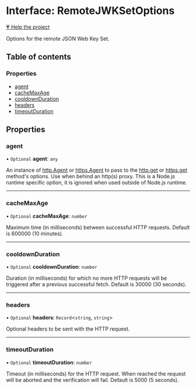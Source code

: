 # Interface: RemoteJWKSetOptions

[💗 Help the project](https://github.com/sponsors/panva)

Options for the remote JSON Web Key Set.

## Table of contents

### Properties

- [agent](jwks_remote.RemoteJWKSetOptions.md#agent)
- [cacheMaxAge](jwks_remote.RemoteJWKSetOptions.md#cachemaxage)
- [cooldownDuration](jwks_remote.RemoteJWKSetOptions.md#cooldownduration)
- [headers](jwks_remote.RemoteJWKSetOptions.md#headers)
- [timeoutDuration](jwks_remote.RemoteJWKSetOptions.md#timeoutduration)

## Properties

### agent

• `Optional` **agent**: `any`

An instance of [http.Agent](https://nodejs.org/api/http.html#class-httpagent) or
[https.Agent](https://nodejs.org/api/https.html#class-httpsagent) to pass to the
[http.get](https://nodejs.org/api/http.html#httpgetoptions-callback) or
[https.get](https://nodejs.org/api/https.html#httpsgetoptions-callback) method's options. Use
when behind an http(s) proxy. This is a Node.js runtime specific option, it is ignored when
used outside of Node.js runtime.

___

### cacheMaxAge

• `Optional` **cacheMaxAge**: `number`

Maximum time (in milliseconds) between successful HTTP requests. Default is 600000 (10
minutes).

___

### cooldownDuration

• `Optional` **cooldownDuration**: `number`

Duration (in milliseconds) for which no more HTTP requests will be triggered after a previous
successful fetch. Default is 30000 (30 seconds).

___

### headers

• `Optional` **headers**: `Record`<`string`, `string`\>

Optional headers to be sent with the HTTP request.

___

### timeoutDuration

• `Optional` **timeoutDuration**: `number`

Timeout (in milliseconds) for the HTTP request. When reached the request will be aborted and
the verification will fail. Default is 5000 (5 seconds).
